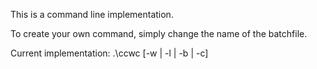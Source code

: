 This is a command line implementation.

To create your own command, simply change the name of the batchfile.

Current implementation: .\ccwc [-w | -l | -b | -c] <filename>
